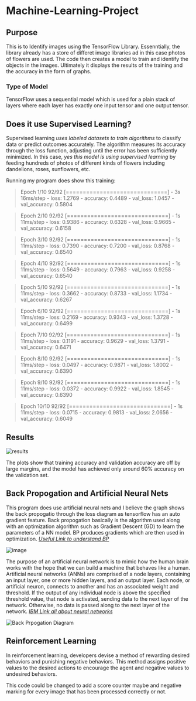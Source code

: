 # Machine-Learning-Project

## Purpose

This is to Identify images using the TensorFlow Library. Essenntially, the library already has a store of differet image libraries ad in this case photos of flowers are used. The code then creates a model to train and identify the objects in the images. Ultimately it displays the results of the training and the accuracy in the form of graphs.

### Type of Model

TensorFlow uses a sequential model which is used for a plain stack of layers where each layer has exactly one input tensor and one output tensor.

## Does it use Supervised Learning?

Supervised learning *uses labeled datasets to train algorithms* to classify data or predict outcomes accurately. The algorithm measures its accuracy through the loss function, adjusting until the error has been sufficiently minimized. In this case, *yes this model is using supervised learning* by feeding hundreds of photos of different kinds of flowers including dandelions, roses, sunflowers, etc.

Running my program does show this training:

> Epoch 1/10
> 92/92 [==============================] - 3s 16ms/step - loss: 1.2769 - accuracy: 0.4489 - val_loss: 1.0457 - val_accuracy: 0.5804

> Epoch 2/10
> 92/92 [==============================] - 1s 11ms/step - loss: 0.9386 - accuracy: 0.6328 - val_loss: 0.9665 - val_accuracy: 0.6158

> Epoch 3/10
> 92/92 [==============================] - 1s 11ms/step - loss: 0.7390 - accuracy: 0.7200 - val_loss: 0.8768 - val_accuracy: 0.6540

> Epoch 4/10
> 92/92 [==============================] - 1s 11ms/step - loss: 0.5649 - accuracy: 0.7963 - val_loss: 0.9258 - val_accuracy: 0.6540

> Epoch 5/10
> 92/92 [==============================] - 1s 11ms/step - loss: 0.3662 - accuracy: 0.8733 - val_loss: 1.1734 - val_accuracy: 0.6267

> Epoch 6/10
> 92/92 [==============================] - 1s 11ms/step - loss: 0.2169 - accuracy: 0.9343 - val_loss: 1.3728 - val_accuracy: 0.6499

> Epoch 7/10
> 92/92 [==============================] - 1s 11ms/step - loss: 0.1191 - accuracy: 0.9629 - val_loss: 1.3791 - val_accuracy: 0.6471

> Epoch 8/10
> 92/92 [==============================] - 1s 11ms/step - loss: 0.0497 - accuracy: 0.9871 - val_loss: 1.8002 - val_accuracy: 0.6390

> Epoch 9/10
> 92/92 [==============================] - 1s 11ms/step - loss: 0.0372 - accuracy: 0.9922 - val_loss: 1.8545 - val_accuracy: 0.6390

> Epoch 10/10
> 92/92 [==============================] - 1s 11ms/step - loss: 0.0715 - accuracy: 0.9813 - val_loss: 2.0656 - val_accuracy: 0.6049

## Results

![results](https://www.tensorflow.org/tutorials/images/classification_files/output_jWnopEChMMCn_0.png#gh-light-mode-only)

The plots show that training accuracy and validation accuracy are off by large margins, and the model has achieved only around 60% accuracy on the validation set.

## Back Propogation and Artificial Neural Nets

This program does use artificial neural nets and I believe the graph shows the back propogatio through the loss diagram as tensorflow has an auto gradient feature. Back propogation basically is the algorithm used along with an optimization algorithm such as Gradient Descent (GD) to learn the parameters of a NN model. BP produces gradients which are then used in optimization. *_[Useful Link to understand BP](https://towardsdatascience.com/error-backpropagation-5394d33ff49b)_*

![image](https://user-images.githubusercontent.com/96376049/156680565-71ac65aa-d5df-4e37-9aff-100d7d338b9c.png)

The purpose of an artificial neural network is to mimic how the human brain works with the hope that we can build a machine that behaves like a human. Artificial neural networks (ANNs) are comprised of a node layers, containing an input layer, one or more hidden layers, and an output layer. Each node, or artificial neuron, connects to another and has an associated weight and threshold. If the output of any individual node is above the specified threshold value, that node is activated, sending data to the next layer of the network. Otherwise, no data is passed along to the next layer of the network. *_[IBM Link all about neural networks](https://www.ibm.com/cloud/learn/neural-networks)_*

![Back Prpogation Diagram](https://www.tensorflow.org/tutorials/images/classification_files/output_dduoLfKsZVIA_0.png)

## Reinforcement Learning

In reinforcement learning, developers devise a method of rewarding desired behaviors and punishing negative behaviors. This method assigns positive values to the desired actions to encourage the agent and negative values to undesired behaviors.

This code could be changed to add a score counter maybe and negative marking for every image that has been processed correctly or not.
